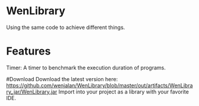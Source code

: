 # WenLibrary
Using the same code to achieve different things.

# Features
Timer: A timer to benchmark the execution duration of programs.

#Download
Download the latest version here: https://github.com/wenjalan/WenLibrary/blob/master/out/artifacts/WenLibrary_jar/WenLibrary.jar
Import into your project as a library with your favorite IDE.
